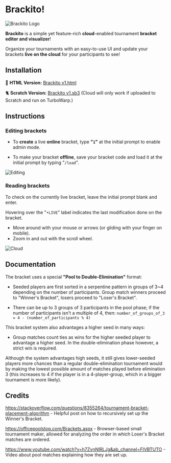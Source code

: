# Brackito!

![Brackito Logo](https://github.com/user-attachments/assets/73fe952b-270a-430c-9875-6d16ac63cf63)

**Brackito** is a simple yet feature-rich **cloud**-enabled tournament **bracket editor and visualizer**!

Organize your tournaments with an easy-to-use UI and update your brackets **live on the cloud** for your participants to see!

## Installation

🚀 **HTML Version:** [Brackito v1.html](https://github.com/FiFiFiZ/Brackito/blob/1221f32ba39174f723c6c6297ca90041bd8315e1/Brackito%20v1.html)

🐈 **Scratch Version:** [Brackito v1.sb3](https://github.com/FiFiFiZ/Brackito/blob/1221f32ba39174f723c6c6297ca90041bd8315e1/Brackito%20v1.sb3) (Cloud will only work if uploaded to Scratch and run on TurboWarp.)

## Instructions
### Editing brackets

- To **create** a live **online** bracket, type **"``1``"** at the initial prompt to enable admin mode.

- To make your bracket **offline**, save your bracket code and load it at the initial prompt by typing "``/load``".

![Editing](https://github.com/user-attachments/assets/ebd4b499-6f1d-4a45-ae8f-a77e61e33373)

### Reading brackets

To check on the currently live bracket, leave the initial prompt blank and enter. 

Hovering over the "``•LIVE``" label indicates the last modification done on the bracket.

- Move around with your mouse or arrows (or gliding with your finger on mobile).
- Zoom in and out with the scroll wheel.

![Cloud](https://github.com/user-attachments/assets/faf4b72b-48e9-4b9f-bbca-97adb6cf6c5c)

## Documentation

The bracket uses a special **"Pool to Double-Elimination"** format:

- Seeded players are first sorted in a serpentine pattern in groups of 3~4 depending on the number of participants. 
Group match winners proceed to "Winner's Bracket", losers proceed to "Loser's Bracket".

- There can be up to 3 groups of 3 participants in the pool phase; if the number of participants isn't a multiple of 4, then: `number_of_groups_of_3 = 4 - (number_of_participants % 4)`

This bracket system also advantages a higher seed in many ways:

- Group matches count ties as wins for the higher seeded player to advantage a higher seed. In the double-elimination phase however, a strict win is required.

Although the system advantages high seeds, it still gives lower-seeded players more chances than a regular double-elimination tournament would by making the lowest possible amount of matches played before elimination 3 (this increases to 4 if the player is in a 4-player-group, which in a bigger tournament is more likely).

## Credits
https://stackoverflow.com/questions/8355264/tournament-bracket-placement-algorithm - Helpful post on how to recursively set up the Winner's Bracket.

https://officepoolstop.com/Brackets.aspx - Browser-based small tournament maker, allowed for analyzing the order in which Loser's Bracket matches are ordered.

https://www.youtube.com/watch?v=h7ZvnNlRLJg&ab_channel=FIVBTUTO - Video about pool matches explaining how they are set up.







